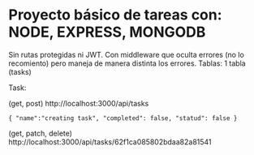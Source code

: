 # Proyecto básico de tareas con: NODE, EXPRESS, MONGODB
Sin rutas protegidas ni JWT.
Con middleware que oculta errores (no lo recomiento) pero maneja de manera distinta los errores.
Tablas: 1 tabla (tasks)

Task:

(get, post) http://localhost:3000/api/tasks

`{
    "name":"creating task",
    "completed": false,
    "statud": false
}`

(get, patch, delete) http://localhost:3000/api/tasks/62f1ca085802bdaa82a81541